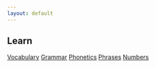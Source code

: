 ```yaml
---
layout: default
---
```


## Learn

<a href="/vocabulary">Vocabulary</a>
<a href="/grammar">Grammar</a>
<a href="/phonetics">Phonetics</a>
<a href="/phrases">Phrases</a>
<a href="/numbers">Numbers</a>

